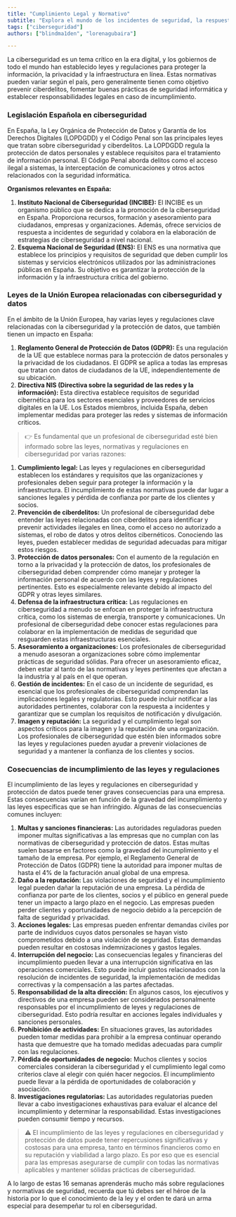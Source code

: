 ```yaml
---
title: "Cumplimiento Legal y Normativo"
subtitle: "Explora el mundo de los incidentes de seguridad, la respuesta a incidentes y la importancia de un Plan de respuesta a incidentes (IRP) en ciberseguridad."
tags: ["ciberseguridad"]
authors: ["blindma1den", "lorenagubaira"]

---
```


La ciberseguridad es un tema crítico en la era digital, y los gobiernos de todo el mundo han establecido leyes y regulaciones para proteger la información, la privacidad y la infraestructura en línea. Estas normativas pueden variar según el país, pero generalmente tienen como objetivo prevenir ciberdelitos, fomentar buenas prácticas de seguridad informática y establecer responsabilidades legales en caso de incumplimiento.

### Legislación Española en ciberseguridad

En España, la Ley Orgánica de Protección de Datos y Garantía de los Derechos Digitales (LOPDGDD) y el Código Penal son las principales leyes que tratan sobre ciberseguridad y ciberdelitos. La LOPDGDD regula la protección de datos personales y establece requisitos para el tratamiento de información personal. El Código Penal aborda delitos como el acceso ilegal a sistemas, la interceptación de comunicaciones y otros actos relacionados con la seguridad informática.

**Organismos relevantes en España:**

1. **Instituto Nacional de Ciberseguridad (INCIBE):** El INCIBE es un organismo público que se dedica a la promoción de la ciberseguridad en España. Proporciona recursos, formación y asesoramiento para ciudadanos, empresas y organizaciones. Además, ofrece servicios de respuesta a incidentes de seguridad y colabora en la elaboración de estrategias de ciberseguridad a nivel nacional.
2. **Esquema Nacional de Seguridad (ENS):** El ENS es una normativa que establece los principios y requisitos de seguridad que deben cumplir los sistemas y servicios electrónicos utilizados por las administraciones públicas en España. Su objetivo es garantizar la protección de la información y la infraestructura crítica del gobierno.

### Leyes de la Unión Europea relacionadas con ciberseguridad y datos

En el ámbito de la Unión Europea, hay varias leyes y regulaciones clave relacionadas con la ciberseguridad y la protección de datos, que también tienen un impacto en España:

1. **Reglamento General de Protección de Datos (GDPR):** Es una regulación de la UE que establece normas para la protección de datos personales y la privacidad de los ciudadanos. El GDPR se aplica a todas las empresas que tratan con datos de ciudadanos de la UE, independientemente de su ubicación.
2. **Directiva NIS (Directiva sobre la seguridad de las redes y la información):** Esta directiva establece requisitos de seguridad cibernética para los sectores esenciales y proveedores de servicios digitales en la UE. Los Estados miembros, incluida España, deben implementar medidas para proteger las redes y sistemas de información críticos.

> 👉 Es fundamental que un profesional de ciberseguridad esté bien informado sobre las leyes, normativas y regulaciones en ciberseguridad por varias razones:

1. **Cumplimiento legal:** Las leyes y regulaciones en ciberseguridad establecen los estándares y requisitos que las organizaciones y profesionales deben seguir para proteger la información y la infraestructura. El incumplimiento de estas normativas puede dar lugar a sanciones legales y pérdida de confianza por parte de los clientes y socios.
2. **Prevención de ciberdelitos:** Un profesional de ciberseguridad debe entender las leyes relacionadas con ciberdelitos para identificar y prevenir actividades ilegales en línea, como el acceso no autorizado a sistemas, el robo de datos y otros delitos cibernéticos. Conociendo las leyes, pueden establecer medidas de seguridad adecuadas para mitigar estos riesgos.
3. **Protección de datos personales:** Con el aumento de la regulación en torno a la privacidad y la protección de datos, los profesionales de ciberseguridad deben comprender cómo manejar y proteger la información personal de acuerdo con las leyes y regulaciones pertinentes. Esto es especialmente relevante debido al impacto del GDPR y otras leyes similares.
4. **Defensa de la infraestructura crítica:** Las regulaciones en ciberseguridad a menudo se enfocan en proteger la infraestructura crítica, como los sistemas de energía, transporte y comunicaciones. Un profesional de ciberseguridad debe conocer estas regulaciones para colaborar en la implementación de medidas de seguridad que resguarden estas infraestructuras esenciales.
5. **Asesoramiento a organizaciones:** Los profesionales de ciberseguridad a menudo asesoran a organizaciones sobre cómo implementar prácticas de seguridad sólidas. Para ofrecer un asesoramiento eficaz, deben estar al tanto de las normativas y leyes pertinentes que afectan a la industria y al país en el que operan.
6. **Gestión de incidentes:** En el caso de un incidente de seguridad, es esencial que los profesionales de ciberseguridad comprendan las implicaciones legales y regulatorias. Esto puede incluir notificar a las autoridades pertinentes, colaborar con la respuesta a incidentes y garantizar que se cumplan los requisitos de notificación y divulgación.
7. **Imagen y reputación:** La seguridad y el cumplimiento legal son aspectos críticos para la imagen y la reputación de una organización. Los profesionales de ciberseguridad que estén bien informados sobre las leyes y regulaciones pueden ayudar a prevenir violaciones de seguridad y a mantener la confianza de los clientes y socios.

### Cosecuencias de incumplimiento de las leyes y regulaciones

El incumplimiento de las leyes y regulaciones en ciberseguridad y protección de datos puede tener graves consecuencias para una empresa. Estas consecuencias varían en función de la gravedad del incumplimiento y las leyes específicas que se han infringido. Algunas de las consecuencias comunes incluyen:

1. **Multas y sanciones financieras:** Las autoridades reguladoras pueden imponer multas significativas a las empresas que no cumplan con las normativas de ciberseguridad y protección de datos. Estas multas suelen basarse en factores como la gravedad del incumplimiento y el tamaño de la empresa. Por ejemplo, el Reglamento General de Protección de Datos (GDPR) tiene la autoridad para imponer multas de hasta el 4% de la facturación anual global de una empresa.
2. **Daño a la reputación:** Las violaciones de seguridad y el incumplimiento legal pueden dañar la reputación de una empresa. La pérdida de confianza por parte de los clientes, socios y el público en general puede tener un impacto a largo plazo en el negocio. Las empresas pueden perder clientes y oportunidades de negocio debido a la percepción de falta de seguridad y privacidad.
3. **Acciones legales:** Las empresas pueden enfrentar demandas civiles por parte de individuos cuyos datos personales se hayan visto comprometidos debido a una violación de seguridad. Estas demandas pueden resultar en costosas indemnizaciones y gastos legales.
4. **Interrupción del negocio:** Las consecuencias legales y financieras del incumplimiento pueden llevar a una interrupción significativa en las operaciones comerciales. Esto puede incluir gastos relacionados con la resolución de incidentes de seguridad, la implementación de medidas correctivas y la compensación a las partes afectadas.
5. **Responsabilidad de la alta dirección:** En algunos casos, los ejecutivos y directivos de una empresa pueden ser considerados personalmente responsables por el incumplimiento de leyes y regulaciones de ciberseguridad. Esto podría resultar en acciones legales individuales y sanciones personales.
6. **Prohibición de actividades:** En situaciones graves, las autoridades pueden tomar medidas para prohibir a la empresa continuar operando hasta que demuestre que ha tomado medidas adecuadas para cumplir con las regulaciones.
7. **Pérdida de oportunidades de negocio:** Muchos clientes y socios comerciales consideran la ciberseguridad y el cumplimiento legal como criterios clave al elegir con quién hacer negocios. El incumplimiento puede llevar a la pérdida de oportunidades de colaboración y asociación.
8. **Investigaciones regulatorias:** Las autoridades regulatorias pueden llevar a cabo investigaciones exhaustivas para evaluar el alcance del incumplimiento y determinar la responsabilidad. Estas investigaciones pueden consumir tiempo y recursos.

> ⚠️ El incumplimiento de las leyes y regulaciones en ciberseguridad y protección de datos puede tener repercusiones significativas y costosas para una empresa, tanto en términos financieros como en su reputación y viabilidad a largo plazo. Es por eso que es esencial para las empresas asegurarse de cumplir con todas las normativas aplicables y mantener sólidas prácticas de ciberseguridad.

A lo largo de estas 16 semanas aprenderás mucho más sobre regulaciones y normativas de seguridad, recuerda que tú debes ser el héroe de la historia por lo que el conocimiento de la ley y el orden te dará un arma especial para desempeñar tu rol en ciberseguridad.
